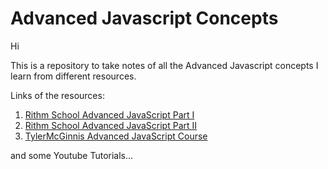 # Advanced Javascript Concepts

Hi

This is a repository to take notes of all the Advanced Javascript concepts I learn from different resources.

Links of the resources:
1. [Rithm School Advanced JavaScript Part I](https://www.rithmschool.com/courses/advanced-javascript)
2. [Rithm School Advanced JavaScript Part II](https://www.rithmschool.com/courses/advanced-javascript-part-2/)
3. [TylerMcGinnis Advanced JavaScript Course](https://tylermcginnis.com/courses/advanced-javascript/)
 
 and some Youtube Tutorials...
